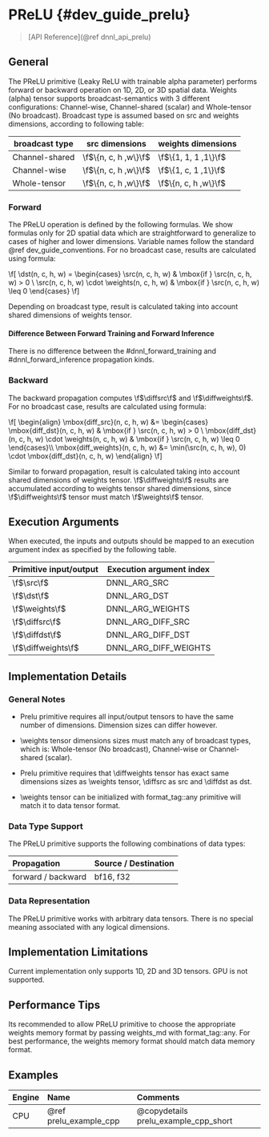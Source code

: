 PReLU {#dev_guide_prelu}
============================

>
> [API Reference](@ref dnnl_api_prelu)
>

## General

The PReLU primitive (Leaky ReLU with trainable alpha parameter) performs
forward or backward operation on 1D, 2D, or 3D spatial data.
Weights (alpha) tensor supports broadcast-semantics with 3 different
configurations: Channel-wise, Channel-shared (scalar) and
Whole-tensor (No broadcast). Broadcast type is assumed based on
src and weights dimensions, according to following table:

| broadcast type  | src dimensions       | weights dimensions   |
| ---             | ---                  | ---                  |
| Channel-shared  | \f$\{n, c, h ,w\}\f$ | \f$\{1, 1, 1 ,1\}\f$ |
| Channel-wise    | \f$\{n, c, h ,w\}\f$ | \f$\{1, c, 1 ,1\}\f$ |
| Whole-tensor    | \f$\{n, c, h ,w\}\f$ | \f$\{n, c, h ,w\}\f$ |

### Forward

The PReLU operation is defined by the following formulas.
We show formulas only for 2D spatial data which are straightforward to
generalize to cases of higher and lower dimensions. Variable names follow the
standard @ref dev_guide_conventions.
For no broadcast case, results are calculated using formula:

\f[
    \dst(n, c, h, w) =
        \begin{cases}
        \src(n, c, h, w)  & \mbox{if } \src(n, c, h, w) > 0 \\
        \src(n, c, h, w) \cdot \weights(n, c, h, w) & \mbox{if }
        \src(n, c, h, w) \leq 0
        \end{cases}
\f]

Depending on broadcast type, result is calculated taking into account shared
dimensions of weights tensor.

#### Difference Between Forward Training and Forward Inference

There is no difference between the #dnnl_forward_training
and #dnnl_forward_inference propagation kinds.

### Backward

The backward propagation computes \f$\diffsrc\f$ and \f$\diffweights\f$.
For no broadcast case, results are calculated using formula:

\f[
    \begin{align}
    \mbox{diff_src}(n, c, h, w) &=
        \begin{cases}
        \mbox{diff_dst}(n, c, h, w)  & \mbox{if } \src(n, c, h, w) > 0 \\
        \mbox{diff_dst}(n, c, h, w) \cdot \weights(n, c, h, w) &
        \mbox{if } \src(n, c, h, w) \leq 0
        \end{cases}\\\\
    \mbox{diff_weights}(n, c, h, w) &=
        \min(\src(n, c, h, w), 0) \cdot \mbox{diff_dst}(n, c, h, w)
    \end{align}
\f]

Similar to forward propagation, result is calculated taking into
account shared dimensions of weights tensor.
\f$\diffweights\f$ results are accumulated according to weights tensor shared
dimensions, since \f$\diffweights\f$ tensor must match \f$\weights\f$ tensor.


## Execution Arguments
When executed, the inputs and outputs should be mapped to an execution
argument index as specified by the following table.

| Primitive input/output | Execution argument index  |
| ---                    | ---                       |
| \f$\src\f$             | DNNL_ARG_SRC              |
| \f$\dst\f$             | DNNL_ARG_DST              |
| \f$\weights\f$         | DNNL_ARG_WEIGHTS          |
| \f$\diffsrc\f$         | DNNL_ARG_DIFF_SRC         |
| \f$\diffdst\f$         | DNNL_ARG_DIFF_DST         |
| \f$\diffweights\f$     | DNNL_ARG_DIFF_WEIGHTS     |


## Implementation Details

### General Notes

 * Prelu primitive requires all input/output tensors to have the
   same number of dimensions. Dimension sizes can differ however.

 * \weights tensor dimensions sizes must match any of broadcast types,
   which is: Whole-tensor (No broadcast), Channel-wise
   or Channel-shared (scalar).

 * Prelu primitive requires that \diffweights tensor has exact same dimensions
   sizes as \weights tensor, \diffsrc as src and \diffdst as dst.

 * \weights tensor can be initialized with format_tag::any
   primitive will match it to data tensor format.

### Data Type Support

The PReLU primitive supports the following combinations of data types:

| Propagation        | Source / Destination |
| :--                | :--                  |
| forward / backward | bf16, f32            |

### Data Representation

The PReLU primitive works with arbitrary data tensors. There is no special
meaning associated with any logical dimensions.

## Implementation Limitations

Current implementation only supports 1D, 2D and 3D tensors.
GPU is not supported.

## Performance Tips

Its recommended to allow PReLU primitive to choose the appropriate weights
memory format by passing weights_md with format_tag::any.
For best performance, the weights memory format should match
data memory format.

## Examples

| Engine | Name                     | Comments
| :--    | :--                      | :--
| CPU    | @ref prelu_example_cpp   | @copydetails prelu_example_cpp_short
